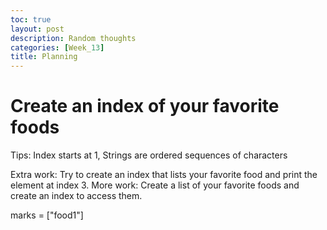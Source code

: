 ```yaml
---
toc: true
layout: post
description: Random thoughts
categories: [Week_13]
title: Planning
---
```


# Create an index of your favorite foods
Tips: Index starts at 1, Strings are ordered sequences of characters

Extra work: Try to create an index that lists your favorite food and print the element at index 3.
More work: Create a list of your favorite foods and create an index to access them.

marks = ["food1"]